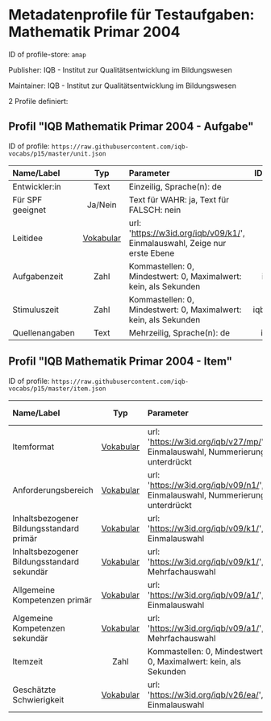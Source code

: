 # Metadatenprofile für Testaufgaben: Mathematik Primar 2004

ID of profile-store: `amap`

Publisher: IQB - Institut zur Qualitätsentwicklung im Bildungswesen

Maintainer: IQB - Institut zur Qualitätsentwicklung im Bildungswesen

2 Profile definiert:

## Profil "IQB Mathematik Primar 2004 - Aufgabe"

ID of profile: `https://raw.githubusercontent.com/iqb-vocabs/p15/master/unit.json`

| Name/Label | Typ | Parameter | ID Profil-Eintrag |
| :--- | :---: | :--- | :---: |
| Entwickler:in | Text |Einzeilig, Sprache(n): de | iqb_author |
| Für SPF geeignet | Ja/Nein |Text für WAHR: ja, Text für FALSCH: nein | a1 |
| Leitidee | [Vokabular](https://w3id.org/iqb/v09/k1/) | url: 'https://w3id.org/iqb/v09/k1/', Einmalauswahl, Zeige nur erste Ebene | w8 |
| Aufgabenzeit | Zahl |Kommastellen: 0, Mindestwert: 0, Maximalwert: kein, als Sekunden | iqb_time_unit |
| Stimuluszeit | Zahl |Kommastellen: 0, Mindestwert: 0, Maximalwert: kein, als Sekunden | iqb_time_stimulus |
| Quellenangaben | Text |Mehrzeilig, Sprache(n): de | iqb_copyright |

## Profil "IQB Mathematik Primar 2004 - Item"

ID of profile: `https://raw.githubusercontent.com/iqb-vocabs/p15/master/item.json`

| Name/Label | Typ | Parameter | ID Profil-Eintrag |
| :--- | :---: | :--- | :---: |
| Itemformat | [Vokabular](https://w3id.org/iqb/v27/mp/) | url: 'https://w3id.org/iqb/v27/mp/', Einmalauswahl, Nummerierung unterdrückt | s3 |
| Anforderungsbereich | [Vokabular](https://w3id.org/iqb/v09/n1/) | url: 'https://w3id.org/iqb/v09/n1/', Einmalauswahl, Nummerierung unterdrückt | s4 |
| Inhaltsbezogener Bildungsstandard primär | [Vokabular](https://w3id.org/iqb/v09/k1/) | url: 'https://w3id.org/iqb/v09/k1/', Einmalauswahl | s7 |
| Inhaltsbezogener Bildungsstandard sekundär | [Vokabular](https://w3id.org/iqb/v09/k1/) | url: 'https://w3id.org/iqb/v09/k1/', Mehrfachauswahl | s8 |
| Allgemeine Kompetenzen primär | [Vokabular](https://w3id.org/iqb/v09/a1/) | url: 'https://w3id.org/iqb/v09/a1/', Einmalauswahl | s5 |
| Algemeine Kompetenzen sekundär | [Vokabular](https://w3id.org/iqb/v09/a1/) | url: 'https://w3id.org/iqb/v09/a1/', Mehrfachauswahl | s6 |
| Itemzeit | Zahl |Kommastellen: 0, Mindestwert: 0, Maximalwert: kein, als Sekunden | iqb_time_item |
| Geschätzte Schwierigkeit | [Vokabular](https://w3id.org/iqb/v26/ea/) | url: 'https://w3id.org/iqb/v26/ea/', Einmalauswahl | e4 |


